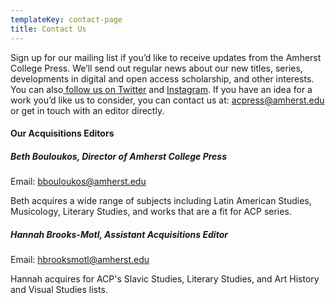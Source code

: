 ```yaml
---
templateKey: contact-page
title: Contact Us
---
```

Sign up for our mailing list if you’d like to receive updates from the Amherst College Press. We’ll send out regular news about our new titles, series, developments in digital and open access scholarship, and other interests. You can also[ follow us on Twitter](https://twitter.com/AmCollPress) and [Instagram](https://www.instagram.com/amherstcollegepress/). If you have an idea for a work you’d like us to consider, you can contact us at: acpress@amherst.edu or get in touch with an editor directly.

#### Our Acquisitions Editors

##### Beth Bouloukos, Director of Amherst College Press

Email: bbouloukos@amherst.edu

Beth acquires a wide range of subjects including Latin American Studies, Musicology, Literary Studies, and works that are a fit for ACP series. 

##### Hannah Brooks-Motl, Assistant Acquisitions Editor

Email: hbrooksmotl@amherst.edu

Hannah acquires for ACP's Slavic Studies, Literary Studies, and Art History and Visual Studies lists.

<div class="ctct-inline-form" data-form-id="e216dee7-7292-46ad-8706-34aa5ef2aacf"></div>